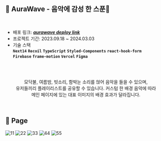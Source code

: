 ## 🌙 AuraWave - 음악에 감성 한 스푼🥄

<br>

- 배포 링크: _**<a href="https://aurawave.vercel.app/">aurawave deploy link</a>**_<br>
- 프로젝트 기간: 2023.09.18 ~ 2024.03.03
- 기술 스택<br>
  **`Next14`** **`Recoil`**  **`TypeScript`** **`Styled-Components`** **`react-hook-form`**<br>
  **`Firebase`** **`frame-motion`** **`Vercel`** **`Figma`**

<br>
<br>

<div align="center">
<p>모닥불, 여름밤, 빗소리, 함박눈 소리를 얹어 음악을 들을 수 있으며,<br>
유저들끼리 플레이리스트를 공유할 수 있습니다. 커스텀 한 배경 음악에 따라<br>
메인 페이지에 있는 대표 이미지의 배경 효과가 달라집니다.</p>
</div>

<br>

## 🍧 Page
![11](https://github.com/TATA-V/aurawave/assets/113578923/9377010c-d62b-48f6-8634-617b0398e313)
![22](https://github.com/TATA-V/aurawave/assets/113578923/0a0586a3-0742-4834-abe1-87638251d688)
![33](https://github.com/TATA-V/aurawave/assets/113578923/8abb8a45-d838-4e0f-83f5-c27b8029d620)
![44](https://github.com/TATA-V/aurawave/assets/113578923/c519f1ef-ebe0-4979-9df1-27b9fe23e4ed)
![55](https://github.com/TATA-V/aurawave/assets/113578923/ca9fc714-232b-4cb9-9894-0266d8d749cb)